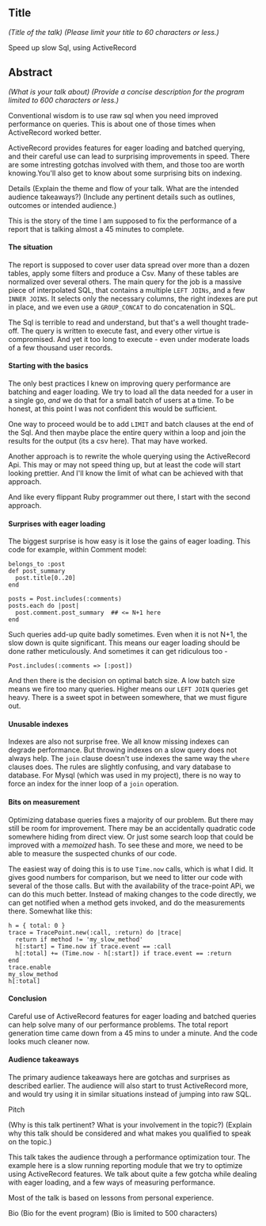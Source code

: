 ## Title
_(Title of the talk)_
_(Please limit your title to 60 characters or less.)_

Speed up slow Sql, using ActiveRecord

## Abstract
_(What is your talk about)_
_(Provide a concise description for the program limited to 600 characters or less.)_

Conventional wisdom is to use raw sql when you need improved performance on queries. This is about one of those times when ActiveRecord worked better.

ActiveRecord provides features for eager loading and batched querying, and their careful use can lead to surprising improvements in speed. There are some intresting gotchas involved with them, and those too are worth knowing.You'll also get to know about some surprising bits on indexing.


Details
(Explain the theme and flow of your talk. What are the intended audience takeaways?)
(Include any pertinent details such as outlines, outcomes or intended audience.)

This is the story of the time I am supposed to fix the performance of a report that is talking almost a 45 minutes to complete. 

#### The situation

The report is supposed to cover user data spread over more than a dozen tables, apply some filters and produce a Csv. Many of these tables are normalized over several others. The main query for the job is a massive piece of interpolated SQL, that contains a multiple `LEFT JOINs`, and a few `INNER JOINS`. It selects only the necessary columns, the right indexes are put in place, and we even use a `GROUP_CONCAT` to do concatenation in SQL.

The Sql is terrible to read and understand, but that's a well thought trade-off. The query is written to execute fast, and every other virtue is compromised. And yet it too long to execute - even under moderate loads of a few thousand user records.

#### Starting with the basics

The only best practices I knew on improving query performance are batching and eager loading. We try to load all the data needed for a user in a single go, _and_ we do that for a small batch of users at a time. To be honest, at this point I was not confident this would be sufficient.

One way to proceed would be to add `LIMIT` and batch clauses at the end of the Sql. And then maybe place the entire query within a loop and join the results for the output (its a csv here). That may have worked.

Another approach is to rewrite the whole querying using the ActiveRecord Api. This may or may not speed thing up, but at least the code will start looking prettier. And I'll know the limit of what can be achieved with that approach. 

And like every flippant Ruby programmer out there, I start with the second approach.

#### Surprises with eager loading

The biggest surprise is how easy is it lose the gains of eager loading. This code for example, within Comment model:

    belongs_to :post
    def post_summary
      post.title[0..20]
    end

    posts = Post.includes(:comments)
    posts.each do |post|
      post.comment.post_summary  ## <= N+1 here
    end

Such queries add-up quite badly sometimes. Even when it is not N+1, the slow down is quite significant. This means our eager loading should be done rather meticulously. And sometimes it can get ridiculous too -

    Post.includes(:comments => [:post])

And then there is the decision on optimal batch size. A low batch size means we fire too many queries. Higher means our `LEFT JOIN` queries get heavy. There is a sweet spot in between somewhere, that we must figure out.

#### Unusable indexes

Indexes are also not surprise free. We all know missing indexes can degrade performance. But throwing indexes on a slow query does not always help. The `join` clause doesn't use indexes the same way the `where` clauses does. The rules are slightly confusing, and vary database to database. For Mysql (which was used in my project), there is no way to force an index for the inner loop of a `join` operation.

#### Bits on measurement

Optimizing database queries fixes a majority of our problem. But there may still be room for improvement. There may be an accidentally quadratic code somewhere hiding from direct view. Or just some search loop that could be improved with a _memoized_ hash. To see these and more, we need to be able to measure the suspected chunks of our code.

The easiest way of doing this is to use `Time.now` calls, which is what I did. It gives good numbers for comparison, but we need to litter our code with several of the those calls. But with the availability of the trace-point APi, we can do this much better. Instead of making changes to the code directly, we can get notified when a method gets invoked, and do the measurements there. Somewhat like this:

    h = { total: 0 }
    trace = TracePoint.new(:call, :return) do |trace|
      return if method != 'my_slow_method'
      h[:start] = Time.now if trace.event == :call
      h[:total] += (Time.now - h[:start]) if trace.event == :return
    end
    trace.enable
    my_slow_method
    h[:total]


#### Conclusion

Careful use of ActiveRecord features for eager loading and batched queries can help solve many of our performance problems. The total report generation time came down from a 45 mins to under a minute. And the code looks much cleaner now.

#### Audience takeaways

The primary audience takeaways here are gotchas and surprises as described earlier. The audience will also start to trust ActiveRecord more, and would try using it in similar situations instead of jumping into raw SQL.




Pitch

(Why is this talk pertinent? What is your involvement in the topic?)
(Explain why this talk should be considered and what makes you qualified to speak on the topic.)

This talk takes the audience through a performance optimization tour. The example here is a slow running reporting module that we try to optimize using ActiveRecord features. We talk about quite a few gotcha while dealing with eager loading, and a few ways of measuring performance.

Most of the talk is based on lessons from personal experience.



Bio
(Bio for the event program)
(Bio is limited to 500 characters)